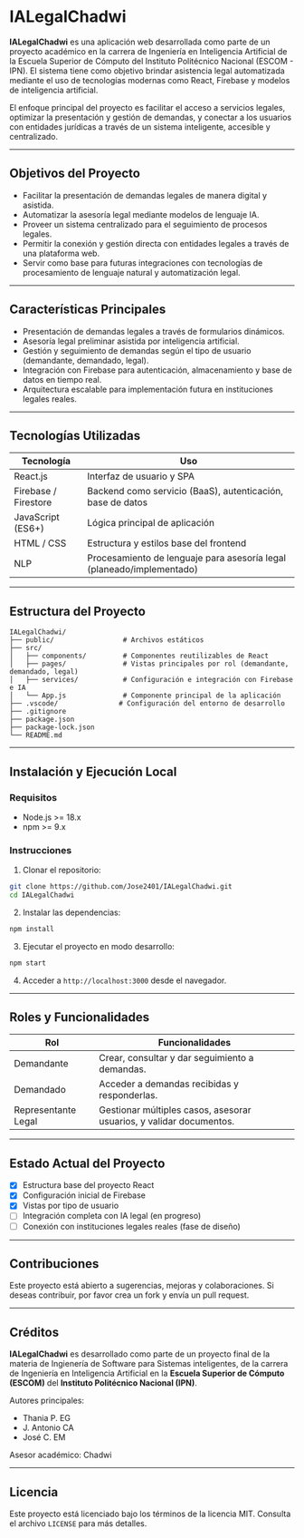 # IALegalChadwi

**IALegalChadwi** es una aplicación web desarrollada como parte de un proyecto académico en la carrera de Ingeniería en Inteligencia Artificial de la Escuela Superior de Cómputo del Instituto Politécnico Nacional (ESCOM - IPN). El sistema tiene como objetivo brindar asistencia legal automatizada mediante el uso de tecnologías modernas como React, Firebase y modelos de inteligencia artificial.

El enfoque principal del proyecto es facilitar el acceso a servicios legales, optimizar la presentación y gestión de demandas, y conectar a los usuarios con entidades jurídicas a través de un sistema inteligente, accesible y centralizado.

---

## Objetivos del Proyecto

- Facilitar la presentación de demandas legales de manera digital y asistida.
- Automatizar la asesoría legal mediante modelos de lenguaje IA.
- Proveer un sistema centralizado para el seguimiento de procesos legales.
- Permitir la conexión y gestión directa con entidades legales a través de una plataforma web.
- Servir como base para futuras integraciones con tecnologías de procesamiento de lenguaje natural y automatización legal.

---

## Características Principales

- Presentación de demandas legales a través de formularios dinámicos.
- Asesoría legal preliminar asistida por inteligencia artificial.
- Gestión y seguimiento de demandas según el tipo de usuario (demandante, demandado, legal).
- Integración con Firebase para autenticación, almacenamiento y base de datos en tiempo real.
- Arquitectura escalable para implementación futura en instituciones legales reales.

---

## Tecnologías Utilizadas

| Tecnología | Uso |
|------------|-----|
| React.js | Interfaz de usuario y SPA |
| Firebase / Firestore | Backend como servicio (BaaS), autenticación, base de datos |
| JavaScript (ES6+) | Lógica principal de aplicación |
| HTML / CSS | Estructura y estilos base del frontend |
| NLP | Procesamiento de lenguaje para asesoría legal (planeado/implementado) |

---

## Estructura del Proyecto

```
IALegalChadwi/
├── public/                 # Archivos estáticos
├── src/
│   ├── components/         # Componentes reutilizables de React
│   ├── pages/              # Vistas principales por rol (demandante, demandado, legal)
│   ├── services/           # Configuración e integración con Firebase e IA
│   └── App.js              # Componente principal de la aplicación
├── .vscode/               # Configuración del entorno de desarrollo
├── .gitignore
├── package.json
├── package-lock.json
└── README.md
```
---

## Instalación y Ejecución Local

### Requisitos

- Node.js >= 18.x
- npm >= 9.x

### Instrucciones

1. Clonar el repositorio:

```bash
git clone https://github.com/Jose2401/IALegalChadwi.git
cd IALegalChadwi
````

2. Instalar las dependencias:

```bash
npm install
```

3. Ejecutar el proyecto en modo desarrollo:

```bash
npm start
```

4. Acceder a `http://localhost:3000` desde el navegador.

---

## Roles y Funcionalidades

| Rol                 | Funcionalidades                                                     |
| ------------------- | ------------------------------------------------------------------- |
| Demandante          | Crear, consultar y dar seguimiento a demandas.                      |
| Demandado           | Acceder a demandas recibidas y responderlas.                        |
| Representante Legal | Gestionar múltiples casos, asesorar usuarios, y validar documentos. |

---

## Estado Actual del Proyecto

* [x] Estructura base del proyecto React
* [x] Configuración inicial de Firebase
* [x] Vistas por tipo de usuario
* [ ] Integración completa con IA legal (en progreso)
* [ ] Conexión con instituciones legales reales (fase de diseño)

---

## Contribuciones

Este proyecto está abierto a sugerencias, mejoras y colaboraciones. Si deseas contribuir, por favor crea un fork y envía un pull request.

---

## Créditos

**IALegalChadwi** es desarrollado como parte de un proyecto final de la materia de Ingienería de Software para Sistemas inteligentes, de la carrera de Ingeniería en Inteligencia Artificial en la **Escuela Superior de Cómputo (ESCOM)** del **Instituto Politécnico Nacional (IPN)**.

Autores principales:

* Thania P. EG
* J. Antonio CA
* José C. EM

Asesor académico: Chadwi

---

## Licencia

Este proyecto está licenciado bajo los términos de la licencia MIT. Consulta el archivo `LICENSE` para más detalles.

